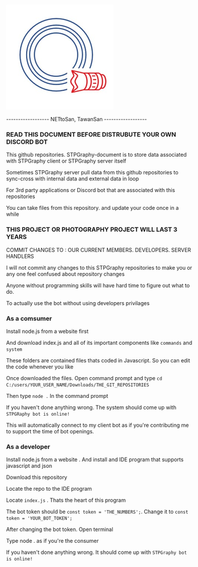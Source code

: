 ![Logo](Core/Picture/stpgraphy_1.jpg)

------------------ NETtoSan, TawanSan ------------------

### READ THIS DOCUMENT BEFORE DISTRUBUTE YOUR OWN DISCORD BOT

This github repositories. STPGraphy-document is to store data associated with STPGraphy client or STPGraphy server itself

Sometimes STPGraphy server pull data from this github repositories to sync-cross with internal data and external data in loop

For 3rd party applications or Discord bot that are associated with this repositories

You can take files from this repository. and update your code once in a while

### THIS PROJECT OR PHOTOGRAPHY PROJECT WILL LAST 3 YEARS

COMMIT CHANGES TO : OUR CURRENT MEMBERS. DEVELOPERS. SERVER HANDLERS

I will not commit any changes to this STPGraphy repositories to make you or any one feel confused about repository changes

Anyone without programming skills will have hard time to figure out what to do.

To actually use the bot without using developers privilages


### As a comsumer

Install node.js from a website first

And download index.js and all of its important components like `commands` and `system`

These folders are contained files thats coded in Javascript. So you can edit the code whenever you like

Once downloaded the files. Open command prompt and type `cd C:/users/YOUR_USER_NAME/Downloads/THE_GIT_REPOSITORIES`

Then type `node .` In the command prompt

If you haven't done anything wrong. The system should come up with `STPGRaphy bot is online!`

This will automatically connect to my client bot as if you're contributing me to support the time of bot openings.

### As a developer

Install node.js from a website . And install and IDE program that supports javascript and json

Download this repository

Locate the repo to the IDE program

Locate `index.js` . Thats the heart of this program

The bot token should be `const token = 'THE_NUMBERS';`. Change it to `const token = 'YOUR_BOT_TOKEN';`

After changing the bot token. Open terminal

Type node . as if you're the consumer

If you haven't done anything wrong. It should come up with `STPGraphy bot is online!`
